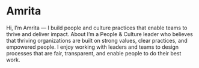 # Amrita
Hi, I’m Amrita — I build people and culture practices that enable teams to thrive and deliver impact.
About
I’m a People & Culture leader who believes that thriving organizations are built on strong values, clear practices, and empowered people. I enjoy working with leaders and teams to design processes that are fair, transparent, and enable people to do their best work.
